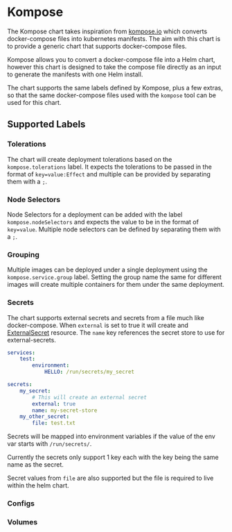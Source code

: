 # Kompose

The Kompose chart takes inspiration from [kompose.io](https://kompose.io/) which converts docker-compose files into kubernetes manifests. The aim with this chart is to provide a generic chart that supports docker-compose files.

Kompose allows you to convert a docker-compose file into a Helm chart, however this chart is designed to take the compose file directly as an input to generate the manifests with one Helm install.

The chart supports the same labels defined by Kompose, plus a few extras, so that the same docker-compose files used with the `kompose` tool can be used for this chart.

## Supported Labels

### Tolerations

The chart will create deployment tolerations based on the `kompose.tolerations` label. It expects the tolerations to be passed in the format of `key=value:Effect` and multiple can be provided by separating them with a `;`.

### Node Selectors

Node Selectors for a deployment can be added with the label `kompose.nodeSelectors` and expects the value to be in the format of `key=value`. Multiple node selectors can be defined by separating them with a `;`.

### Grouping

Multiple images can be deployed under a single deployment using the `kompose.service.group` label. Setting the group name the same for different images will create multiple containers for them under the same deployment.

### Secrets

The chart supports external secrets and secrets from a file much like docker-compose. When `external` is set to true it will create and [ExternalSecret](https://external-secrets.io/v0.4.4/api-externalsecret/) resource. The `name` key references the secret store to use for external-secrets.

```yaml
services:
    test:
        environment:
            HELLO: /run/secrets/my_secret

secrets:
    my_secret:
        # This will create an external secret
        external: true
        name: my-secret-store
    my_other_secret:
        file: test.txt
```

Secrets will be mapped into environment variables if the value of the env var starts with `/run/secrets/`.

Currently the secrets only support 1 key each with the key being the same name as the secret.

Secret values from `file` are also supported but the file is required to live within the helm chart.

### Configs

### Volumes
